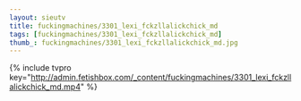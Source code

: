 ```yaml
--- 
layout: sieutv
title: fuckingmachines/3301_lexi_fckzllalickchick_md
tags: [fuckingmachines/3301_lexi_fckzllalickchick_md]
thumb_: fuckingmachines/3301_lexi_fckzllalickchick_md.jpg
---
```

{% include tvpro key="http://admin.fetishbox.com/_content/fuckingmachines/3301_lexi_fckzllalickchick_md.mp4" %} 

